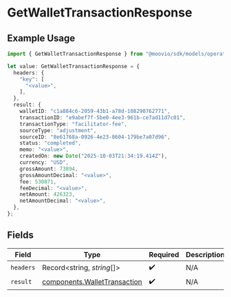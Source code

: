 # GetWalletTransactionResponse

## Example Usage

```typescript
import { GetWalletTransactionResponse } from "@moovio/sdk/models/operations";

let value: GetWalletTransactionResponse = {
  headers: {
    "key": [
      "<value>",
    ],
  },
  result: {
    walletID: "c1a884c6-2059-43b1-a78d-108290762771",
    transactionID: "e9abef7f-5be0-4ee3-961b-ce7ad11d7c01",
    transactionType: "facilitator-fee",
    sourceType: "adjustment",
    sourceID: "8e61768a-0926-4e23-8604-179be7a07d96",
    status: "completed",
    memo: "<value>",
    createdOn: new Date("2025-10-03T21:34:19.414Z"),
    currency: "USD",
    grossAmount: 73894,
    grossAmountDecimal: "<value>",
    fee: 530871,
    feeDecimal: "<value>",
    netAmount: 426323,
    netAmountDecimal: "<value>",
  },
};
```

## Fields

| Field                                                                        | Type                                                                         | Required                                                                     | Description                                                                  |
| ---------------------------------------------------------------------------- | ---------------------------------------------------------------------------- | ---------------------------------------------------------------------------- | ---------------------------------------------------------------------------- |
| `headers`                                                                    | Record<string, *string*[]>                                                   | :heavy_check_mark:                                                           | N/A                                                                          |
| `result`                                                                     | [components.WalletTransaction](../../models/components/wallettransaction.md) | :heavy_check_mark:                                                           | N/A                                                                          |